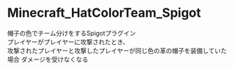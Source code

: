 # Minecraft_HatColorTeam_Spigot
帽子の色でチーム分けをするSpigotプラグイン
<br>
プレイヤーがプレイヤーに攻撃されたとき、
<br>
攻撃されたプレイヤーと攻撃したプレイヤーが同じ色の革の帽子を装備していた場合 ダメージを受けなくなる
